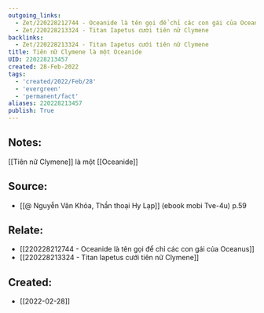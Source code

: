 ```yaml
---
outgoing_links:
  - Zet/220228212744 - Oceanide là tên gọi để chỉ các con gái của Oceanus
  - Zet/220228213324 - Titan Iapetus cưới tiên nữ Clymene
backlinks:
  - Zet/220228213324 - Titan Iapetus cưới tiên nữ Clymene
title: Tiên nữ Clymene là một Oceanide
UID: 220228213457
created: 28-Feb-2022
tags:
  - 'created/2022/Feb/28'
  - 'evergreen'
  - 'permanent/fact'
aliases: 220228213457
publish: True
---
```

## Notes:
[[Tiên nữ Clymene]] là một [[Oceanide]]

## Source:
- [[@ Nguyễn Văn Khỏa, Thần thoại Hy Lạp]] (ebook mobi Tve-4u) p.59

## Relate:
- [[220228212744 - Oceanide là tên gọi để chỉ các con gái của Oceanus]]
- [[220228213324 - Titan Iapetus cưới tiên nữ Clymene]]
## Created:
- [[2022-02-28]]
